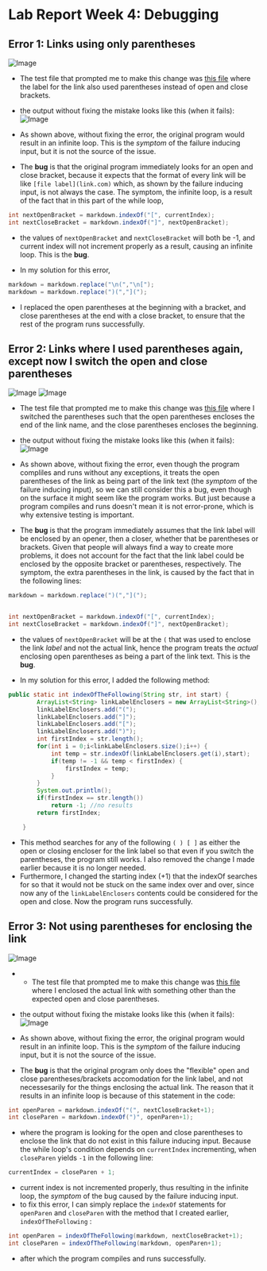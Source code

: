 # Lab Report Week 4: Debugging

## Error 1: Links using only parentheses

![Image](images/onlyparen.png)
* The test file that prompted me to make this change was [this file](https://github.com/akuduvalli03/markdown-parse/blob/main/testfiles/test-case1.md) where the label for the link also used parentheses instead of open and close brackets. 

* the output without fixing the mistake looks like this (when it fails):
![Image](images/infiniteloop.png)
* As shown above, without fixing the error, the original program would result in an infinite loop. This is the *symptom* of the failure inducing input, but it is not the source of the issue. 

* The **bug** is that the original program immediately looks for an open and close bracket, because it expects that the format of every link will be like `[file label](link.com)` which, as shown by the failure inducing input, is not always the case. The symptom, the infinite loop, is a result of the fact that in this part of the while loop, 
```java
int nextOpenBracket = markdown.indexOf("[", currentIndex);
int nextCloseBracket = markdown.indexOf("]", nextOpenBracket);
```
* the values of `nextOpenBracket` and `nextCloseBracket` will both be -1, and current index will not increment properly as a result, causing an infinite loop. This is the **bug**. 

* In my solution for this error, 
```java
markdown = markdown.replace("\n(","\n[");
markdown = markdown.replace(")(","](");
```
* I replaced the open parentheses at the beginning with a bracket, and close parentheses at the end with a close bracket, to ensure that the rest of the program runs successfully. 


## Error 2: Links where I used parentheses again, except now I switch the open and close parentheses
![Image](images/changes_error2.png)
![Image](images/added_method_error2.png)
* The test file that prompted me to make this change was [this file](https://github.com/akuduvalli03/markdown-parse/blob/main/testfiles/test-case2.md) where I switched the parentheses such that the open parentheses encloses the end of the link name, and the close parentheses encloses the beginning. 

* the output without fixing the mistake looks like this (when it fails):
![Image](images/extra_paren.png)
* As shown above, without fixing the error, even though the program compliles and runs without any exceptions, it treats the open parentheses of the link as being part of the link text (the *symptom* of the failure inducing input), so we can still consider this a bug, even though on the surface it might seem like the program works. But just because a program compiles and runs doesn't mean it is not error-prone, which is why extensive testing is important. 

* The **bug** is that the program immediately assumes that the link label will be enclosed by an opener, then a closer, whether that be parentheses or brackets. Given that people will always find a way to create more problems, it does not account for the fact that the link label could be enclosed by the opposite bracket or parentheses, respectively. The symptom, the extra parentheses in the link, is caused by the fact that in the following lines: 

```java
markdown = markdown.replace(")(","](");
```

```java

int nextOpenBracket = markdown.indexOf("[", currentIndex);
int nextCloseBracket = markdown.indexOf("]", nextOpenBracket);
```
* the values of `nextOpenBracket` will be at the `(` that was used to enclose the link *label* and not the actual link, hence the program treats the *actual* enclosing open parentheses as being a part of the link text. This is the **bug**. 

* In my solution for this error, I added the following method: 

```java
public static int indexOfTheFollowing(String str, int start) {
        ArrayList<String> linkLabelEnclosers = new ArrayList<String>();
        linkLabelEnclosers.add("(");
        linkLabelEnclosers.add("]");
        linkLabelEnclosers.add("[");
        linkLabelEnclosers.add(")");
        int firstIndex = str.length();
        for(int i = 0;i<linkLabelEnclosers.size();i++) {
            int temp = str.indexOf(linkLabelEnclosers.get(i),start);
            if(temp != -1 && temp < firstIndex) {
                firstIndex = temp;
            }
        }
        System.out.println();
        if(firstIndex == str.length())
            return -1; //no results
        return firstIndex;

    }
```

* This method searches for any of the following `( ) [ ]` as either the open or closing encloser for the link label so that even if you switch the parentheses, the program still works. I also removed the change I made earlier because it is no longer needed. 
* Furthermore, I changed the starting index (+1) that the indexOf searches for so that it would not be stuck on the same index over and over, since now any of the `linkLabelEnclosers` contents could be considered for the open and close. Now the program runs successfully. 

## Error 3: Not using parentheses for enclosing the **link**
![Image](images/fixerr3.png)

* * The test file that prompted me to make this change was [this file](https://github.com/akuduvalli03/markdown-parse/blob/main/testfiles/test-case3.md) where I enclosed the actual link with something other than the expected open and close parentheses. 

* the output without fixing the mistake looks like this (when it fails):
![Image](images/error3-infinite.png)
* As shown above, without fixing the error, the original program would result in an infinite loop. This is the *symptom* of the failure inducing input, but it is not the source of the issue. 

* The **bug** is that the original program only does the "flexible" open and close parentheses/brackets accomodation for the link label, and not necessesarily for the things enclosing the actual link. The reason that it results in an infinite loop is because of this statement in the code:

```java
int openParen = markdown.indexOf("(", nextCloseBracket+1);
int closeParen = markdown.indexOf(")", openParen+1);
```

* where the program is looking for the open and close parentheses to enclose the link that do not exist in this failure inducing input. Because the while loop's condition depends on `currentIndex` incrementing, when `closeParen` yields `-1` in the following line: 

```java
currentIndex = closeParen + 1;
```

* current index is not incremented properly, thus resulting in the infinite loop, the *symptom* of the bug caused by the failure inducing input. 
* to fix this error, I can simply replace the `indexOf` statements for `openParen` and `closeParen` with the method that I created earlier, `indexOfTheFollowing` :

```java
int openParen = indexOfTheFollowing(markdown, nextCloseBracket+1);
int closeParen = indexOfTheFollowing(markdown, openParen+1);
```

* after which the program compiles and runs successfully. 



